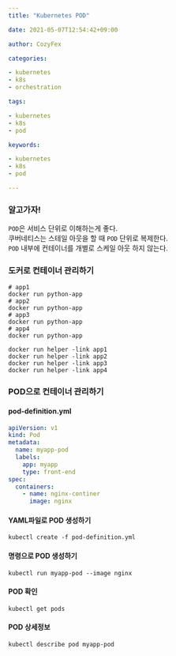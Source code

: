 ```yaml
---
title: "Kubernetes POD"

date: 2021-05-07T12:54:42+09:00

author: CozyFex

categories:

- kubernetes
- k8s
- orchestration

tags:

- kubernetes
- k8s
- pod

keywords:

- kubernetes
- k8s
- pod

---
```


### 알고가자!

`POD`은 서비스 단위로 이해하는게 좋다.\
쿠버네티스는 스테일 아웃을 할 때 `POD` 단위로 복제한다.\
`POD` 내부에 컨테이너를 개별로 스케일 아웃 하지 않는다.

### 도커로 컨테이너 관리하기

```shell
# app1
docker run python-app
# app2
docker run python-app
# app3
docker run python-app
# app4
docker run python-app

docker run helper -link app1
docker run helper -link app2
docker run helper -link app3
docker run helper -link app4
```

### POD으로 컨테이너 관리하기

#### pod-definition.yml

```yaml
apiVersion: v1
kind: Pod
metadata:
  name: myapp-pod
  labels:
    app: myapp
    type: front-end
spec:
  containers:
    - name: nginx-continer
      image: nginx
```

#### YAML파일로 POD 생성하기

```shell
kubectl create -f pod-definition.yml
```

#### 명령으로 POD 생성하기

```shell
kubectl run myapp-pod --image nginx
```

#### POD 확인

```shell
kubectl get pods
```

#### POD 상세정보

```shell
kubectl describe pod myapp-pod
```
